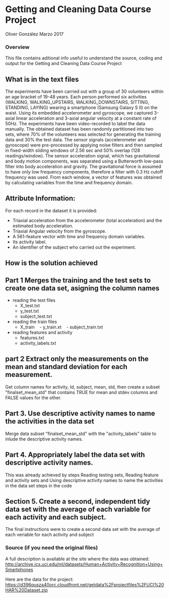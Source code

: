 
# Getting and Cleaning Data Course Project
Oliver González Marzo 2017

### Overview
This file contains aditional info useful to understand the source, coding and output for the Getting and Cleaning Data Course Project 

## What is in the text files
The experiments have been carried out with a group of 30 volunteers within an age bracket of 19-48 years. Each person performed six activities (WALKING, WALKING_UPSTAIRS, WALKING_DOWNSTAIRS, SITTING, STANDING, LAYING) wearing a smartphone (Samsung Galaxy S II) on the waist. Using its embedded accelerometer and gyroscope, we captured 3-axial linear acceleration and 3-axial angular velocity at a constant rate of 50Hz. The experiments have been video-recorded to label the data manually. The obtained dataset has been randomly partitioned into two sets, where 70% of the volunteers was selected for generating the training data and 30% the test data. 
The sensor signals (accelerometer and gyroscope) were pre-processed by applying noise filters and then sampled in fixed-width sliding windows of 2.56 sec and 50% overlap (128 readings/window). The sensor acceleration signal, which has gravitational and body motion components, was separated using a Butterworth low-pass filter into body acceleration and gravity. The gravitational force is assumed to have only low frequency components, therefore a filter with 0.3 Hz cutoff frequency was used. From each window, a vector of features was obtained by calculating variables from the time and frequency domain.

## Attribute Information:
For each record in the dataset it is provided: 
- Triaxial acceleration from the accelerometer (total acceleration) and the estimated body acceleration. 
- Triaxial Angular velocity from the gyroscope. 
- A 561-feature vector with time and frequency domain variables. 
- Its activity label. 
- An identifier of the subject who carried out the experiment. 

## How is the solution achieved
## Part 1 Merges the training and the test sets to create one data set, asigning the column names 
  - reading the test files
      - X_test.txt
      - y_test.txt
      - subject_test.txt
  - reading the train files
    - X_train
    - y_train.xt
    - subject_train.txt
  - reading features and activity  
    - features.txt
    - activity_labels.txt
      
## part 2 Extract only the measurements on the mean and standard deviation for each measurement. 
Get column names for activity, Id, subject, mean, std, then create a subset "finalset_mean_std" that contains TRUE for mean and stdev columns and FALSE values for the other.

## Part 3. Use descriptive activity names to name the activities in the data set
Merge data subset "finalset_mean_std" with the "activity_labels" table to inlude the descriptive activity names.

## Part 4. Appropriately label the data set with descriptive activity names.
This was already achieved by steps Reading testing sets, Reading feature and activity sets and Using descriptive activity names to name the activities in the data set steps in the code

## Section 5. Create a second, independent tidy data set with the average of each variable for each activity and each subject. 
The final instructions were to create a second data set with the average of each veriable for each activity and subject      
 
### Source (if you need the original files)
A full description is available at the site where the data was obtained:
http://archive.ics.uci.edu/ml/datasets/Human+Activity+Recognition+Using+Smartphones 

Here are the data for the project:
https://d396qusza40orc.cloudfront.net/getdata%2Fprojectfiles%2FUCI%20HAR%20Dataset.zip

